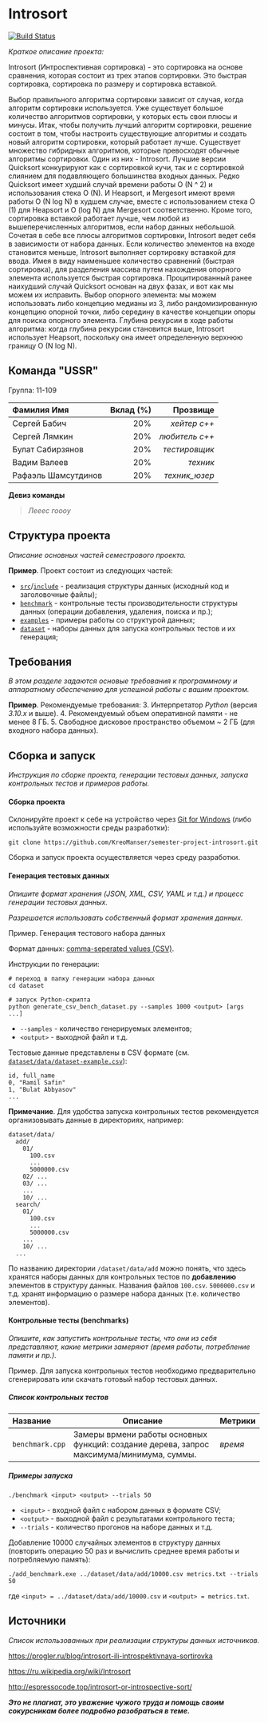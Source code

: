 # Introsort

[![Build Status](../../actions/workflows/cmake.yml/badge.svg)](../../actions/workflows/cmake.yml)

_Краткое описание проекта:_

Introsort (Интроспективная сортировка) - это сортировка на основе сравнения, которая состоит из трех этапов сортировки. Это быстрая сортировка, сортировка по размеру и сортировка вставкой.

Выбор правильного алгоритма сортировки зависит от случая, когда алгоритм сортировки используется. Уже существует большое количество алгоритмов сортировки, у которых есть свои плюсы и минусы. Итак, чтобы получить лучший алгоритм сортировки, решение состоит в том, чтобы настроить существующие алгоритмы и создать новый алгоритм сортировки, который работает лучше. Существует множество гибридных алгоритмов, которые превосходят обычные алгоритмы сортировки. Один из них - Introsort. Лучшие версии Quicksort конкурируют как с сортировкой кучи, так и с сортировкой слиянием для подавляющего большинства входных данных. Редко Quicksort имеет худший случай времени работы O (N ^ 2) и использования стека O (N). И Heapsort, и Mergesort имеют время работы O (N log N) в худшем случае, вместе с использованием стека O (1) для Heapsort и O (log N) для Mergesort соответственно. Кроме того, сортировка вставкой работает лучше, чем любой из вышеперечисленных алгоритмов, если набор данных небольшой.
Сочетая в себе все плюсы алгоритмов сортировки, Introsort ведет себя в зависимости от набора данных.
Если количество элементов на входе становится меньше, Introsort выполняет сортировку вставкой для ввода.
Имея в виду наименьшее количество сравнений (быстрая сортировка), для разделения массива путем нахождения опорного элемента используется быстрая сортировка. Процитированный ранее наихудший случай Quicksort основан на двух фазах, и вот как мы можем их исправить.
Выбор опорного элемента: мы можем использовать либо концепцию медианы из 3, либо рандомизированную концепцию опорной точки, либо середину в качестве концепции опоры для поиска опорного элемента.
Глубина рекурсии в ходе работы алгоритма: когда глубина рекурсии становится выше, Introsort использует Heapsort, поскольку она имеет определенную верхнюю границу O (N log N).


## Команда "USSR"

Группа: 11-109

| Фамилия Имя   | Вклад (%) | Прозвище              |
| :---          |   ---:    |  ---:                 |
| Сергей Бабич   | 20%        |  _хейтер с++_               |
| Сергей Лямкин   | 20%        |  _любитель с++_ |
| Булат Сабирзянов   | 20%        |  _тестировщик_ |
| Вадим Валеев   | 20%        |  _техник_ |
| Рафаэль Шамсутдинов   | 20%        |  _техник_юзер_ |

**Девиз команды**
> _Лееес гоооу_

## Структура проекта

_Описание основных частей семестрового проекта._

**Пример**. Проект состоит из следующих частей:

- [`src`](src)/[`include`](include) - реализация структуры данных (исходный код и заголовочные файлы);
- [`benchmark`](benchmark) - контрольные тесты производительности структуры данных (операции добавления, удаления,
  поиска и пр.);
- [`examples`](examples) - примеры работы со структурой данных;
- [`dataset`](dataset) - наборы данных для запуска контрольных тестов и их генерация;

## Требования

_В этом разделе задаются основые требования к программному и аппаратному обеспечению для успешной работы с вашим проектом._

**Пример**. Рекомендуемые требования:
3. Интерпретатор _Python_ (версия _3.10.x_ и выше).
4. Рекомендуемый объем оперативной памяти - не менее 8 ГБ.
5. Свободное дисковое пространство объемом ~ 2 ГБ (для входного набора данных).

## Сборка и запуск

_Инструкция по сборке проекта, генерации тестовых данных, запуска контрольных тестов и примеров работы._

#### Сборка проекта

Склонируйте проект к себе на устройство через [Git for Windows](https://gitforwindows.org/) (либо используйте
возможности среды разработки):

```shell
git clone https://github.com/KreoManser/semester-project-introsort.git
```

Сборка и запуск проекта осуществляется через среду разработки.

#### Генерация тестовых данных

_Опишите формат хранения (JSON, XML, CSV, YAML и т.д.) и процесс генерации тестовых данных._

_Разрешается использовать собственный формат хранения данных._

Пример. Генерация тестового набора данных

Формат данных: [comma-seperated values (CSV)](https://en.wikipedia.org/wiki/Comma-separated_values).

Инструкции по генерации:
```shell
# переход в папку генерации набора данных
cd dataset

# запуск Python-скрипта
python generate_csv_bench_dataset.py --samples 1000 <output> [args ...]
```

- `--samples` - количество генерируемых элементов;
- `<output>` - выходной файл и т.д.

Тестовые данные представлены в CSV формате (см.
[`dataset/data/dataset-example.csv`](dataset/data/dataset-example.csv)):

```csv
id, full_name
0, "Ramil Safin"
1, "Bulat Abbyasov"
...
```

**Примечание**. Для удобства запуска контрольных тестов рекомендуется организовывать данные в директориях, например:

```shell
dataset/data/
  add/
    01/
      100.csv
      ...
      5000000.csv
    02/ ...
    03/ ...
    ...
    10/ ...
  search/
    01/
      100.csv
      ...
      5000000.csv
    ...
    10/ ...
  ...
```

По названию директории `/dataset/data/add` можно понять, что здесь хранятся наборы данных для контрольных тестов по
**добавлению** элементов в структуру данных. Названия файлов `100.csv`. `5000000.csv` и т.д. хранят информацию о размере набора данных (т.е. количество элементов). 

#### Контрольные тесты (benchmarks)

_Опишите, как запустить контрольные тесты, что они из себя представляют, какие метрики замеряют (время работы,
потребление памяти и пр.)._

Пример. Для запуска контрольных тестов необходимо предварительно сгенерировать или скачать готовый набор тестовых данных.

##### Список контрольных тестов

| Название                  | Описание                                | Метрики         |
| :---                      | ---                                     | :---            |
| `benchmark.cpp`        | Замеры врмени работы основных функций: создание дерева, запрос максимума/минимума, суммы. | _время_         |

##### Примеры запуска

```shell
./benchmark <input> <output> --trials 50
```

- `<input>` - входной файл с набором данных в формате CSV;
- `<output>` - выходной файл с результатами контрольного теста;
- `--trials` - количество прогонов на наборе данных и т.д.

Добавление 10000 случайных элементов в структуру данных (повторить операцию 50 раз и вычислить среднее время работы и
потребляемую память):

```
./add_benchmark.exe ../dataset/data/add/10000.csv metrics.txt --trials 50
``` 

где `<input> = ../dataset/data/add/10000.csv` и `<output> = metrics.txt`.

## Источники

_Список использованных при реализации структуры данных источников._

https://progler.ru/blog/introsort-ili-introspektivnaya-sortirovka

https://ru.wikipedia.org/wiki/Introsort

http://espressocode.top/introsort-or-introspective-sort/

_**Это не плагиат, это уважение чужого труда и помощь своим сокурсникам более подробно разобраться в теме.**_
